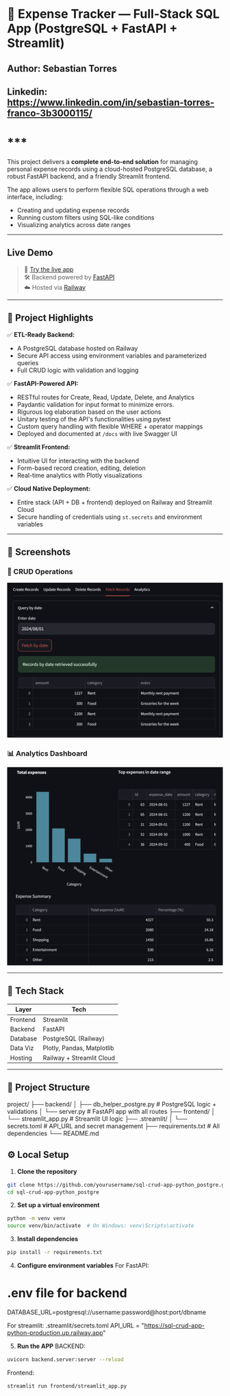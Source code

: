 # 💸 Expense Tracker — Full-Stack SQL App (PostgreSQL + FastAPI + Streamlit)

## Author: Sebastian Torres
## Linkedin: https://www.linkedin.com/in/sebastian-torres-franco-3b3000115/
# ***

This project delivers a **complete end-to-end solution** for managing personal expense records using a cloud-hosted PostgreSQL database, a robust FastAPI backend, and a friendly Streamlit frontend.

The app allows users to perform flexible SQL operations through a web interface, including:
- Creating and updating expense records
- Running custom filters using SQL-like conditions
- Visualizing analytics across date ranges

---

##  Live Demo

> 🎯 [Try the live app](https://sql-crud-app-pythonpostgre-zxq6hzkbpyl25uyygefonx.streamlit.app/)  
> 🛠️ Backend powered by [FastAPI](https://sql-crud-app-pythonpostgre-production.up.railway.app/docs)  
> ☁️ Hosted via [Railway](https://railway.app)

---

## 📌 Project Highlights

✅ **ETL-Ready Backend:**  
- A PostgreSQL database hosted on Railway  
- Secure API access using environment variables and parameterized queries
- Full CRUD logic with validation and logging

✅ **FastAPI-Powered API:**  
- RESTful routes for Create, Read, Update, Delete, and Analytics  
- Paydantic validation for input format to minimize errors.
- Rigurous log elaboration based on the user actions
- Unitary testing of the API's functionalities using pytest
- Custom query handling with flexible WHERE + operator mappings  
- Deployed and documented at `/docs` with live Swagger UI

✅ **Streamlit Frontend:**  
- Intuitive UI for interacting with the backend  
- Form-based record creation, editing, deletion  
- Real-time analytics with Plotly visualizations

✅ **Cloud Native Deployment:**  
- Entire stack (API + DB + frontend) deployed on Railway and Streamlit Cloud  
- Secure handling of credentials using `st.secrets` and environment variables

---

## 📸 Screenshots

### 🧾 CRUD Operations  
<img src="assets/crud_example.png" width="600"/>

### 📊 Analytics Dashboard  
<img src="assets/analytics_dashboard.png" width="600"/>

---

## 🧱 Tech Stack

| Layer        | Tech                     |
|--------------|--------------------------|
| Frontend     | Streamlit                |
| Backend      | FastAPI                  |
| Database     | PostgreSQL (Railway)     |
| Data Viz     | Plotly, Pandas, Matplotlib |
| Hosting      | Railway + Streamlit Cloud |

---

## 🧰 Project Structure

project/
├── backend/
│ ├── db_helper_postgre.py # PostgreSQL logic + validations
│ └── server.py # FastAPI app with all routes
├── frontend/
│ └── streamlit_app.py # Streamlit UI logic
├── .streamlit/
│ └── secrets.toml # API_URL and secret management
├── requirements.txt # All dependencies
└── README.md 

## ⚙️ Local Setup

1. **Clone the repository**
```bash
git clone https://github.com/yourusername/sql-crud-app-python_postgre.git
cd sql-crud-app-python_postgre
```

2. **Set up a virtual environment**
```bash
python -m venv venv
source venv/bin/activate  # On Windows: venv\Scripts\activate
```
3. **Install dependencies**
```bash
pip install -r requirements.txt
```
4. **Configure environment variables**
For FastAPI:
# .env file for backend
DATABASE_URL=postgresql://username:password@host:port/dbname

For streamlit:
.streamlit/secrets.toml
API_URL = "https://sql-crud-app-python-production.up.railway.app"

5. **Run the APP**
BACKEND:
```bash
uvicorn backend.server:server --reload
```
Frontend:
```bash
streamlit run frontend/streamlit_app.py
```







